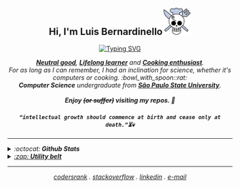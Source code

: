 <h2 align="center">Hi, I'm Luis Bernardinello<a href="#"><img src="https://github.com/luisbernardinello/luisbernardinello/blob/main/img/gif_sanji.gif" width="64px" alt="Sanji Gif" title="“All we have to decide is what to do with the time that is given to us.”" /></a></h2>
<p align="center">
  <a href="https://github.com/luisbernardinello/"><img src="https://readme-typing-svg.herokuapp.com?font=Fira+Code&pause=1000&center=true&vCenter=true&width=435&lines=A+software+engineer;in+a+software-powered+world." alt="Typing SVG" /></a>
</p>

<p align="center">
  <em>
  <!-- <b><a href ="https://www.activism.net/cypherpunk/manifesto.html"> Cypherpunk</a></b>, -->
    <b><a href ="https://easydamus.com/neutralgood.html">Neutral good</a></b>, <b><a href = "https://en.wikipedia.org/wiki/Lifelong_learning">Lifelong learner</a></b> and <b><a href ="https://www.cordonbleu.edu/">Cooking enthusiast</a></b>.
    <br> For as long as I can remember, I had an inclination for science, whether it's computers or cooking. :bowl_with_spoon::rat:
    <br>
    <b>Computer Science</b> undergraduate from <a href="https://www.international.unesp.br/"> <b>São Paulo State University</b></a>.
  <br>
  <br>
  <b><i>Enjoy <s>(or suffer)</s> visiting my repos. 🥷</i></b>
  <br>
</p>

<h4 align="center">

`“intellectual growth should commence at birth and cease only at death.”⏳💀`

</h4>

---

<details>

  <summary>:octocat:<b> Github Stats</b></summary>
  <br>
  <img height="180em" src="https://github-readme-stats.vercel.app/api?username=luisbernardinello&rank_icon=github&show_icons=true&theme=bear" />
  <img height="180em" src="https://github-readme-stats.vercel.app/api/top-langs/?username=luisbernardinello&hide=CMake&layout=compact&langs_count=8&theme=bear"/>
  
 
<!--START_SECTION:waka-readme-stats-->

<!--END_SECTION:waka-readme-stats-->

  <div align="left"> 	
  <a href="https://www.codewars.com/users/luisbernardinello" alt="CodeWars" title="CodeWars: @luisbernardinello">
    <img src="https://www.codewars.com/users/luisbernardinello/badges/micro" height="24vh"/></a>
  <a href="https://leetcode.com/u/luisbernardinello/" alt="LeetCode" title="LeetCode: @luisbernardinello">
    <img src="https://img.shields.io/badge/dynamic/json?style=for-the-badge&labelColor=black&color=%23ffa116&label=Solved&query=solvedOverTotal&url=https%3A%2F%2Fleetcode-badge.vercel.app%2Fapi%2Fusers%2Fluisbernardinello&logo=leetcode&logoColor=yellow" height="24vh" /></a>
    <a href="https://wakatime.com/@37a9470a-55f9-4eca-83bf-bc8ba7e2423b"><img src="https://wakatime.com/badge/user/37a9470a-55f9-4eca-83bf-bc8ba7e2423b.svg" alt="Total time coded since May 19 2024" title="Total time coded since May 19 2024" height="24vh"/>
  </div>
<p align="left">  </p>

<!-- <p align="left"><a href="https://www.gitanimals.org/en_US?utm_medium=image&utm_source=luisbernardinello&utm_content=farm"><img
  src="https://render.gitanimals.org/farms/luisbernardinello"
  width="300"
  height="200"
/></a></p> -->

<h4 align="left">
    My Chess.com stats:
</h4>

  <!--START_SECTION:chessStats-->

<!--END_SECTION:chessStats-->

#

</details>

<details>	
  <summary>:zap:<b> Utility belt</b></summary>
  <br>
<table>
  <thead>
    <tr>
      <th align="center">Category</th>
      <th align="center">Technologies</th>
    </tr>
  </thead>
  <tbody>
    <tr>
      <td align="center"><strong>Main Languages</strong></td>
      <td align="left">
        <a href="https://isocpp.org/"><img src="https://skillicons.dev/icons?i=cpp&theme=dark" alt="C++" title="C++" height="40" /></a>
        <a href="https://www.rust-lang.org"><img src="https://skillicons.dev/icons?i=rust&theme=dark" alt="Rust" title="Rust" height="40" /></a>
        <a href="https://www.python.org"><img src="https://skillicons.dev/icons?i=py&theme=dark" alt="Python" title="Python" height="40" /></a>
        <a href="https://golang.org/"><img src="https://skillicons.dev/icons?i=go&theme=dark" alt="Golang" title="Golang" height="40" /></a>
        <a href="https://www.typescriptlang.org/"><img src="https://go-skill-icons.vercel.app/api/icons?i=ts&theme=dark" alt="Typescript" title="Typescript" height="40" /></a>
        <!-- <a href="https://elixir-lang.org/"><img src="https://skillicons.dev/icons?i=elixir&theme=dark" alt="Elixir" title="Elixir" height="40" /></a> -->
      </td>
    </tr>
    <tr>
      <td align="center"><strong>AI/ML</strong></td>
      <td align="left">
        <a href="https://pytorch.org"><img src="https://skillicons.dev/icons?i=pytorch&theme=light" alt="PyTorch" title="PyTorch" height="40" /></a>
        <a href="https://www.tensorflow.org"><img src="https://skillicons.dev/icons?i=tensorflow&theme=light" alt="TensorFlow" title="TensorFlow" height="40" /></a>
        <a href="https://www.langchain.com/"><img src="https://go-skill-icons.vercel.app/api/icons?i=langchain&theme=light" alt="LangChain" title="LangChain" height="40" /></a>
        <a href="https://scikit-learn.org/"><img src="https://go-skill-icons.vercel.app/api/icons?i=scikitlearn&theme=light" alt="Scikit-learn" title="Scikit-learn" height="40" /></a>
        <a href="https://burn.dev"><img src="https://go-skill-icons.vercel.app/api/icons?i=burn&theme=light" alt="Burn" title="Burn" height="40" /></a>
        <a href="https://keras.io"><img src="https://skills-icons.vercel.app/api/icons?i=keras" alt="Keras" title="Keras" height="40" /></a>
        <a href="https://numpy.org/"><img src="https://go-skill-icons.vercel.app/api/icons?i=numpy&theme=light" alt="NumPy" title="NumPy" height="40" /></a>
        <a href="https://pola.rs"><img src="https://go-skill-icons.vercel.app/api/icons?i=polars&theme=light" alt="Polars" title="Polars" height="40" /></a>
        <a href="https://developer.nvidia.com/cuda-toolkit"><img src="https://go-skill-icons.vercel.app/api/icons?i=cuda&theme=light" alt="CUDA" title="CUDA" height="40" /></a>
      </td>
    </tr>
    <tr>
      <td align="center"><strong>Backend</strong></td>
      <td align="left">
        <!-- <a href="https://golang.org/"><img src="https://skillicons.dev/icons?i=go&theme=dark" alt="Golang" title="Golang" height="40" /></a> -->
        <!-- <a href="https://fastapi.tiangolo.com"><img src="https://skillicons.dev/icons?i=fastapi&theme=dark" alt="FastAPI" title="FastAPI" height="40" /></a> -->
        <a href="https://kafka.apache.org"><img src="https://skillicons.dev/icons?i=kafka&theme=dark" alt="Kafka" title="Kafka" height="40" /></a>
        <a href="https://pulsar.apache.org"><img src="https://go-skill-icons.vercel.app/api/icons?i=pulsar&theme=dark" alt="Pulsar" title="Pulsar" height="40" /></a>
        <a href="https://grpc.io"><img src="https://go-skill-icons.vercel.app/api/icons?i=grpc&theme=dark" alt="gRPC" title="gRPC" height="40" /></a>
        <a href="https://graphql.org/"><img src="https://skillicons.dev/icons?i=graphql&theme=dark" alt="GraphQL" title="GraphQL" height="40" /></a>
      </td>
    </tr>
        <tr>
      <td align="center"><strong>Mobile</strong></td>
      <td align="left">
        <a href="https://reactnative.dev/"><img src="https://go-skill-icons.vercel.app/api/icons?i=react&theme=light" alt="React Native" title="React Native" height="40" /></a>
      </td>
    </tr>
    <tr>
      <td align="center"><strong>Game Dev</strong></td>
      <td align="left">
      <a href="https://www.unrealengine.com/"><img src="https://skillicons.dev/icons?i=unreal&theme=dark" alt="Unreal" title="Unreal" height="40" /></a>
        <!-- <a href="https://unity.com"><img src="https://skillicons.dev/icons?i=unity&theme=dark" alt="Unity" title="Unity" height="40" /></a> -->
        <a href="https://bevyengine.org"><img src="https://skillicons.dev/icons?i=bevy&theme=dark" alt="Bevy" title="Bevy" height="40" /></a>
      </td>
    </tr>
  </tbody>
</table>

#

</details>

<!-- <a href="#" alt="Wizard Gif" title="“A wizard is never late, nor is he early, he arrives precisely when he means to.”"><img src="https://github.com/luisbernardinello/luisbernardinello/blob/main/img/gif_wizard.gif" align="right" width="42px"></a> -->

<!--
<details>
  <summary>:zap:<b> Some things I've done:</b></summary>
  <br>

<p align="center">
  <samp>
    <a href="https://github.com/luisbernardinello/golang-grpc-microservices-api">
      <img align="center" src="https://github-readme-stats.vercel.app/api/pin/?username=luisbernardinello&repo=golang-grpc-microservices-api&border_radius=20&theme=buefy"/>
    </a>
    <a href="https://github.com/luisbernardinello/spring-microservices-saga-api">
      <img align="center" src="https://github-readme-stats.vercel.app/api/pin/?username=luisbernardinello&repo=spring-microservices-saga-api&border_radius=20&theme=buefy"/>
    </a>
  </samp>
</p>

</details>
-->

---

<p align="center">
  <samp>
    <a href="https://profile.codersrank.io/user/luisbernardinello">codersrank</a> .
    <a href="https://stackoverflow.com/users/24371899/luisbernardinello">stackoverflow</a> .
    <a href="https://www.linkedin.com/in/luisbernardinello">linkedin</a> .
    <a href="mailto:luisbernardinello@gmail.com">e-mail</a>
  </samp>
</p>
